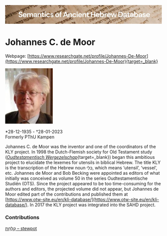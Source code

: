 <html><body><img id="banner" src="../../images/banners/banner.png" alt="banner" /></body></html>

# Johannes C. de Moor

Webpage: [https://www.researchgate.net/profile/Johannes-De-Moor](https://www.researchgate.net/profile/Johannes-De-Moor){target=_blank}


![johannes c. de moor](../images/photos/johannes_de_moor.jpeg "Johannes c. de Moor")

*28-12-1935 - †28-01-2023  
Formerly PThU Kampen

Johannes C. de Moor was the inventor and one of the coordinators of the KLY project. In 1998 the Dutch-Flemish society for Old Testament study  ([<i>Oudtestamentisch Wergezelschap</i>](http://www.otw-site.eu/en/){target=_blank}) began this ambitious project to elucidate the lexemes for utensils in biblical Hebrew. The title KLY is the transcription of the Hebrew noun כְּלִי, which means ‘utensil’, ‘vessel’, etc. Johannes de Moor and Bob Becking were appointed as editors of what initially was conceived as volume 50 in the series Oudtestamentische Studiën (OTS). Since the project appeared to be too time-consuming for the authors and editors, the projected volume did not appear, but Johannes de Moor edited part of the contributions and published them at 
[https://www.otw-site.eu/en/kli-database/](https://www.otw-site.eu/en/kli-database/). In 2017 the KLY project was integrated into the SAHD project.


### Contributions
[קַלַּחַת – stewpot](../words/qallachat.md)<br>